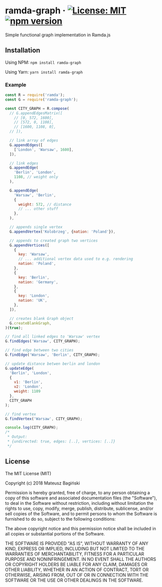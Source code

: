# ramda-graph &middot; [![License: MIT](https://img.shields.io/badge/License-MIT-yellow.svg)](https://opensource.org/licenses/MIT) [![npm version](https://badge.fury.io/js/ramda-graph.svg)](https://badge.fury.io/js/ramda-graph)
Simple functional graph implementation in Ramda.js

## Installation
Using NPM:
```npm install ramda-graph```

Using Yarn:
```yarn install ramda-graph```

### Example
```js
const R = require('ramda');
const G = require('ramda-graph');

const CITY_GRAPH = R.compose(
  // G.appendEdgesMatrix([
    // [0, 572, 1600],
    // [572, 0, 1108],
    // [1600, 1108, 0],
  // ]),

  // link array of edges
  G.appendEdges([
    ['London', 'Warsaw', 1600],
  ]),

  // link edges
  G.appendEdge(
    'Berlin', 'London',
    1108, // weight only
  ),

  G.appendEdge(
    'Warsaw', 'Berlin',
    {
      weight: 572, // distance
      // ... other stuff
    },
  ),

  // appends single vertex
  G.appendVertex('Kolobrzeg', {nation: 'Poland'}),

  // appends to created graph two vertices
  G.appendVertices([
    {
      key: 'Warsaw',
      // ... additional vertex data used to e.g. rendering
      nation: 'Poland',
    },
    {
      key: 'Berlin',
      nation: 'Germany',
    },
    {
      key: 'London',
      nation: 'UK',
    },
  ]),

  // creates blank Graph object
  G.createBlankGraph,
)(true);

// find all linked edges to 'Warsaw' vertex
G.findEdges('Warsaw', CITY_GRAPH);

// find edge between two cities
G.findEdge('Warsaw', 'Berlin', CITY_GRAPH);

// update distance betwen berlin and london
G.updateEdge(
  'Berlin', 'London',
  {
    v1: 'Berlin',
    v2: 'London',
    weight: 1109
  },
  CITY_GRAPH
);

// find vertex
G.findVertex('Warsaw', CITY_GRAPH);

console.log(CITY_GRAPH);
/*
 * Output:
 * {undirected: true, edges: [..], vertices: [..]}
 */
```

## License
The MIT License (MIT)

Copyright (c) 2018 Mateusz Bagiński

Permission is hereby granted, free of charge, to any person obtaining a copy
of this software and associated documentation files (the "Software"), to deal
in the Software without restriction, including without limitation the rights
to use, copy, modify, merge, publish, distribute, sublicense, and/or sell
copies of the Software, and to permit persons to whom the Software is
furnished to do so, subject to the following conditions:

The above copyright notice and this permission notice shall be included in
all copies or substantial portions of the Software.

THE SOFTWARE IS PROVIDED "AS IS", WITHOUT WARRANTY OF ANY KIND, EXPRESS OR
IMPLIED, INCLUDING BUT NOT LIMITED TO THE WARRANTIES OF MERCHANTABILITY,
FITNESS FOR A PARTICULAR PURPOSE AND NONINFRINGEMENT. IN NO EVENT SHALL THE
AUTHORS OR COPYRIGHT HOLDERS BE LIABLE FOR ANY CLAIM, DAMAGES OR OTHER
LIABILITY, WHETHER IN AN ACTION OF CONTRACT, TORT OR OTHERWISE, ARISING FROM,
OUT OF OR IN CONNECTION WITH THE SOFTWARE OR THE USE OR OTHER DEALINGS IN
THE SOFTWARE.
